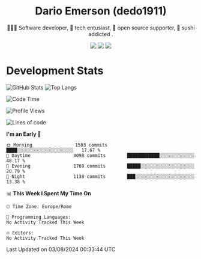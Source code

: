 <div align="center">
  
# Dario Emerson (dedo1911)
👨🏼‍💻 Software developer, 🔧 tech entusiast, 🙌 open source supporter, 🍣 sushi addicted .

[![](https://img.shields.io/badge/-Linkedin-informational?style=for-the-badge&logo=linkedin&logoColor=white&color=2867B2)](http://linkedin.com/in/dedo1911)
[![](https://img.shields.io/badge/-Telegram-informational?style=for-the-badge&logo=telegram&logoColor=white&color=0088cc)](https://t.me/dedo1911)
[![](https://img.shields.io/badge/-Facebook-informational?style=for-the-badge&logo=facebook&logoColor=white&color=3b5998)](https://fb.com/dedo1911)

</div>

# Development Stats

![GitHub Stats](https://github-readme-stats.vercel.app/api?username=dedo1911&hide=&count_private=true&title_color=84cc16&text_color=ffffff&icon_color=84cc16&bg_color=1c1917&hide_border=true&border_radius=0&show_icons=true)
![Top Langs](https://github-readme-stats.vercel.app/api/top-langs/?username=dedo1911&theme=chartreuse-dark&layout=compact)

<!--START_SECTION:waka-->
![Code Time](http://img.shields.io/badge/Code%20Time-1%2C410%20hrs%2034%20mins-blue)

![Profile Views](http://img.shields.io/badge/Profile%20Views-0-blue)

![Lines of code](https://img.shields.io/badge/From%20Hello%20World%20I%27ve%20Written-2.1%20million%20lines%20of%20code-blue)

**I'm an Early 🐤** 

```text
🌞 Morning                1503 commits        ████░░░░░░░░░░░░░░░░░░░░░   17.67 % 
🌆 Daytime                4098 commits        ████████████░░░░░░░░░░░░░   48.17 % 
🌃 Evening                1769 commits        █████░░░░░░░░░░░░░░░░░░░░   20.79 % 
🌙 Night                  1138 commits        ███░░░░░░░░░░░░░░░░░░░░░░   13.38 % 
```


📊 **This Week I Spent My Time On** 

```text
🕑︎ Time Zone: Europe/Rome

💬 Programming Languages: 
No Activity Tracked This Week

🔥 Editors: 
No Activity Tracked This Week
```


 Last Updated on 03/08/2024 00:33:44 UTC
<!--END_SECTION:waka-->

<!--
**dedo1911/dedo1911** is a ✨ _special_ ✨ repository because its `README.md` (this file) appears on your GitHub profile.

Here are some ideas to get you started:

- 🔭 I’m currently working on ...
- 🌱 I’m currently learning ...
- 👯 I’m looking to collaborate on ...
- 🤔 I’m looking for help with ...
- 💬 Ask me about ...
- 📫 How to reach me: ...
- 😄 Pronouns: ...
- ⚡ Fun fact: ...
-->
